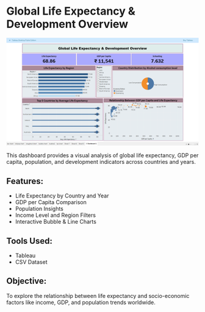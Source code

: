 # Global Life Expectancy & Development Overview

![Dashboard Screenshot](Global-Life-Expectancy-Screenshot.png)


This dashboard provides a visual analysis of global life expectancy, GDP per capita, population, and development indicators across countries and years.

## Features:
- Life Expectancy by Country and Year  
- GDP per Capita Comparison  
- Population Insights  
- Income Level and Region Filters  
- Interactive Bubble & Line Charts  

## Tools Used:
- Tableau  
- CSV Dataset 

## Objective:
To explore the relationship between life expectancy and socio-economic factors like income, GDP, and population trends worldwide.


